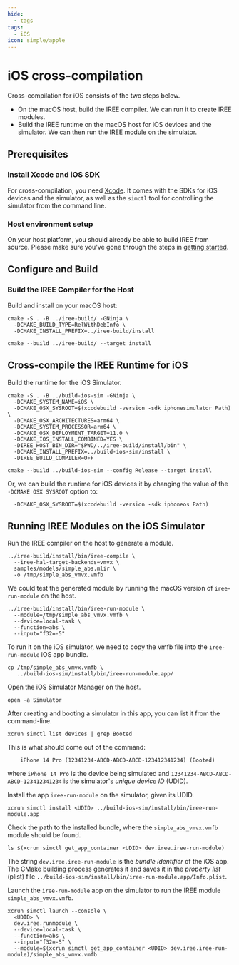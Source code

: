 ```yaml
---
hide:
  - tags
tags:
  - iOS
icon: simple/apple
---
```


# iOS cross-compilation

Cross-compilation for iOS consists of the two steps below.

* On the macOS host, build the IREE compiler.  We can run it to create
  IREE modules.
* Build the IREE runtime on the macOS host for iOS devices and the
  simulator.  We can then run the IREE module on the simulator.

## Prerequisites

### Install Xcode and iOS SDK

For cross-compilation, you need
[Xcode](https://developer.apple.com/xcode/). It comes with the SDKs
for iOS devices and the simulator, as well as the `simctl` tool for
controlling the simulator from the command line.

### Host environment setup

On your host platform, you should already be able to build IREE from
source.  Please make sure you've gone through the steps in [getting
started](./getting-started.md).

## Configure and Build

### Build the IREE Compiler for the Host

Build and install on your macOS host:

``` shell
cmake -S . -B ../iree-build/ -GNinja \
  -DCMAKE_BUILD_TYPE=RelWithDebInfo \
  -DCMAKE_INSTALL_PREFIX=../iree-build/install

cmake --build ../iree-build/ --target install
```

## Cross-compile the IREE Runtime for iOS

Build the runtime for the iOS Simulator.

``` shell
cmake -S . -B ../build-ios-sim -GNinja \
  -DCMAKE_SYSTEM_NAME=iOS \
  -DCMAKE_OSX_SYSROOT=$(xcodebuild -version -sdk iphonesimulator Path) \
  -DCMAKE_OSX_ARCHITECTURES=arm64 \
  -DCMAKE_SYSTEM_PROCESSOR=arm64 \
  -DCMAKE_OSX_DEPLOYMENT_TARGET=11.0 \
  -DCMAKE_IOS_INSTALL_COMBINED=YES \
  -DIREE_HOST_BIN_DIR="$PWD/../iree-build/install/bin" \
  -DCMAKE_INSTALL_PREFIX=../build-ios-sim/install \
  -DIREE_BUILD_COMPILER=OFF

cmake --build ../build-ios-sim --config Release --target install
```

Or, we can build the runtime for iOS devices it by changing the value
of the `-DCMAKE OSX SYSROOT` option to:

``` shell
  -DCMAKE_OSX_SYSROOT=$(xcodebuild -version -sdk iphoneos Path)
```

## Running IREE Modules on the iOS Simulator

Run the IREE compiler on the host to generate a module.

``` shell
../iree-build/install/bin/iree-compile \
  --iree-hal-target-backends=vmvx \
  samples/models/simple_abs.mlir \
  -o /tmp/simple_abs_vmvx.vmfb
```

We could test the generated module by running the macOS version of
`iree-run-module` on the host.

``` shell
../iree-build/install/bin/iree-run-module \
  --module=/tmp/simple_abs_vmvx.vmfb \
  --device=local-task \
  --function=abs \
  --input="f32=-5"
```

To run it on the iOS simulator, we need to copy the vmfb file into the
`iree-run-module` iOS app bundle.

``` shell
cp /tmp/simple_abs_vmvx.vmfb \
   ../build-ios-sim/install/bin/iree-run-module.app/
```

Open the iOS Simulator Manager on the host.

``` shell
open -a Simulator
```

After creating and booting a simulator in this app, you can list it
from the command-line.

``` shell
xcrun simctl list devices | grep Booted
```

This is what should come out of the command:

``` text
    iPhone 14 Pro (12341234-ABCD-ABCD-ABCD-123412341234) (Booted)
```

where `iPhone 14 Pro` is the device being simulated and
`12341234-ABCD-ABCD-ABCD-123412341234` is the simulator's _unique
device ID_ (UDID).

Install the app `iree-run-module` on the simulator, given its UDID.

``` shell
xcrun simctl install <UDID> ../build-ios-sim/install/bin/iree-run-module.app
```

Check the path to the installed bundle, where the
`simple_abs_vmvx.vmfb` module should be found.

``` shell
ls $(xcrun simctl get_app_container <UDID> dev.iree.iree-run-module)
```

The string `dev.iree.iree-run-module` is the _bundle identifier_ of
the iOS app.  The CMake building process generates it and saves it in
the _property list_ (plist) file
`../build-ios-sim/install/bin/iree-run-module.app/Info.plist`.

Launch the `iree-run-module` app on the simulator to run the IREE
module `simple_abs_vmvx.vmfb`.

``` shell
xcrun simctl launch --console \
  <UDID> \
  dev.iree.runmodule \
  --device=local-task \
  --function=abs \
  --input="f32=-5" \
  --module=$(xcrun simctl get_app_container <UDID> dev.iree.iree-run-module)/simple_abs_vmvx.vmfb
```
